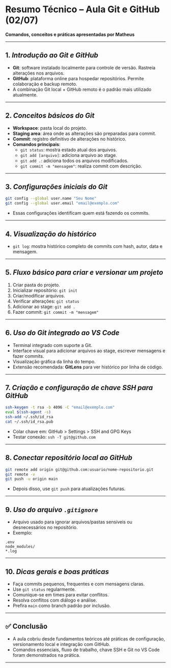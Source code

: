 # Resumo Técnico – Aula Git e GitHub (02/07)  
**Comandos, conceitos e práticas apresentadas por Matheus**

---

## 1. *Introdução ao Git e GitHub*

- **Git**: software instalado localmente para controle de versão. Rastreia alterações nos arquivos.
- **GitHub**: plataforma online para hospedar repositórios. Permite colaboração e backup remoto.
- A combinação Git local + GitHub remoto é o padrão mais utilizado atualmente.

---

## 2. *Conceitos básicos do Git*

- **Workspace**: pasta local do projeto.
- **Staging area**: área onde as alterações são preparadas para commit.
- **Commit**: registro definitivo de alterações no histórico.
- **Comandos principais**:
  - `git status`: mostra estado atual dos arquivos.
  - `git add [arquivo]`: adiciona arquivo ao stage.
  - `git add .`: adiciona todos os arquivos modificados.
  - `git commit -m "mensagem"`: realiza commit com descrição.

---

## 3. *Configurações iniciais do Git*

```bash
git config --global user.name "Seu Nome"
git config --global user.email "email@exemplo.com"
```

- Essas configurações identificam quem está fazendo os commits.

---

## 4. *Visualização do histórico*

- `git log`: mostra histórico completo de commits com hash, autor, data e mensagem.

---

## 5. *Fluxo básico para criar e versionar um projeto*

1. Criar pasta do projeto.
2. Inicializar repositório: `git init`
3. Criar/modificar arquivos.
4. Verificar alterações: `git status`
5. Adicionar ao stage: `git add .`
6. Fazer commit: `git commit -m "mensagem"`

---

## 6. *Uso do Git integrado ao VS Code*

- Terminal integrado com suporte a Git.
- Interface visual para adicionar arquivos ao stage, escrever mensagens e fazer commits.
- Visualização gráfica da linha do tempo.
- Extensão recomendada: **GitLens** para ver histórico por linha de código.

---

## 7. *Criação e configuração de chave SSH para GitHub*

```bash
ssh-keygen -t rsa -b 4096 -C "email@exemplo.com"
eval $(ssh-agent -s)
ssh-add ~/.ssh/id_rsa
cat ~/.ssh/id_rsa.pub
```

- Colar chave em: GitHub > Settings > SSH and GPG Keys  
- Testar conexão: `ssh -T git@github.com`

---

## 8. *Conectar repositório local ao GitHub*

```bash
git remote add origin git@github.com:usuario/nome-repositorio.git
git remote -v
git push -u origin main
```

- Depois disso, use `git push` para atualizações futuras.

---

## 9. *Uso do arquivo `.gitignore`*

- Arquivo usado para ignorar arquivos/pastas sensíveis ou desnecessários no repositório.
- Exemplo:
```gitignore
.env
node_modules/
*.log
```

---

## 10. *Dicas gerais e boas práticas*

- Faça commits pequenos, frequentes e com mensagens claras.
- Use `git status` regularmente.
- Comunique-se em times para evitar conflitos.
- Resolva conflitos com diálogo e análise.
- Prefira `main` como branch padrão por inclusão.

---

## ✅ Conclusão

- A aula cobriu desde fundamentos teóricos até práticas de configuração, versionamento local e integração com GitHub.
- Comandos essenciais, fluxo de trabalho, chave SSH e Git no VS Code foram demonstrados na prática.

---
